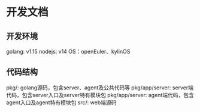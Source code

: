# 开发文档

## 开发环境
golang: v1.15
nodejs: v14
OS：openEuler、kylinOS

## 代码结构

pkg/: golang源码，包含server、agent及公共代码等
pkg/app/server: server端代码，包含server入口及server特有模块包
pkg/app/server: agent端代码，包含agent入口及agent特有模块包
src/: web端源码